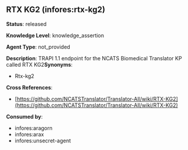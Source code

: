 [//]: # (DO NOT MANUALLY EDIT THIS FILE. IT IS GENERATED FROM A TEMPLATE.)

## RTX KG2 (infores:rtx-kg2)

**Status**: released
  
**Knowledge Level**: knowledge_assertion
  
**Agent Type**: not_provided

**Description**: TRAPI 1.1 endpoint for the NCATS Biomedical Translator KP called RTX KG2**Synonyms**:

- Rtx-kg2

**Cross References**:

- [https://github.com/NCATSTranslator/Translator-All/wiki/RTX-KG2](https://github.com/NCATSTranslator/Translator-All/wiki/RTX-KG2)


**Consumed by**:

- infores:aragorn
- infores:arax
- infores:unsecret-agent
